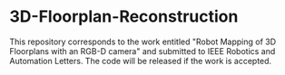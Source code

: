 # 3D-Floorplan-Reconstruction

This repository corresponds to the work entitled "Robot Mapping of 3D Floorplans with an RGB-D camera" and submitted to IEEE Robotics and Automation Letters. The code will be released if the work is accepted.
